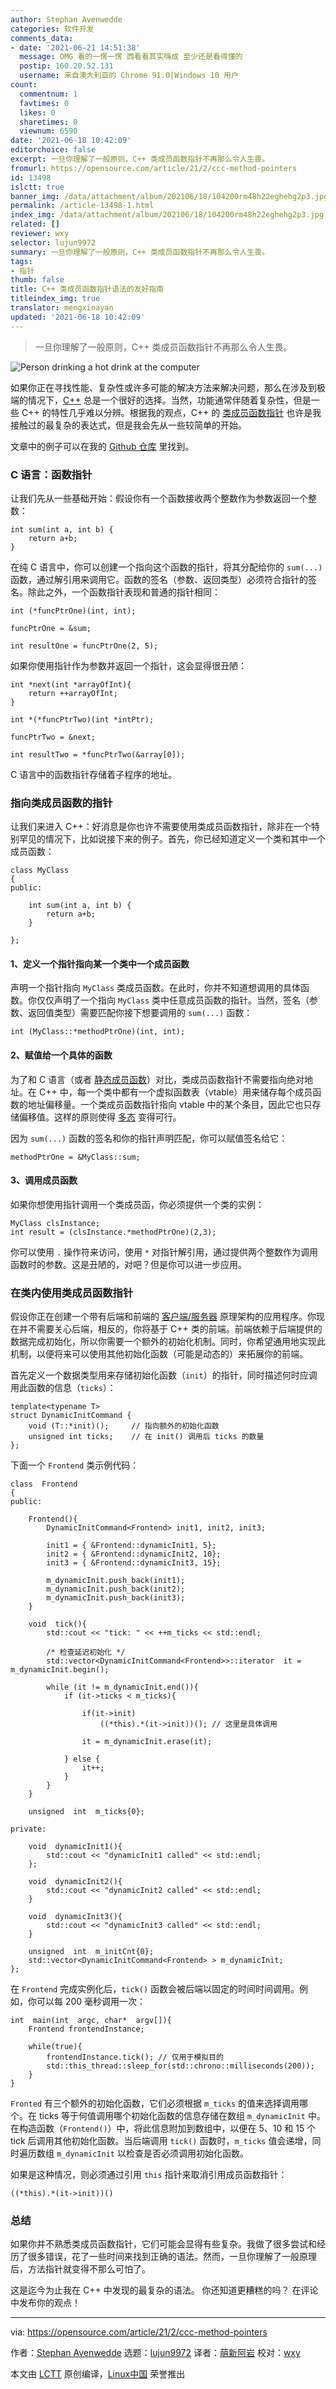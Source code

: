 ```yaml
---
author: Stephan Avenwedde
categories: 软件开发
comments_data:
- date: '2021-06-21 14:51:38'
  message: OMG 看的一愣一愣 西看看其实嗨成 至少还是看得懂的
  postip: 160.20.52.131
  username: 来自澳大利亚的 Chrome 91.0|Windows 10 用户
count:
  commentnum: 1
  favtimes: 0
  likes: 0
  sharetimes: 0
  viewnum: 6590
date: '2021-06-18 10:42:09'
editorchoice: false
excerpt: 一旦你理解了一般原则，C++ 类成员函数指针不再那么令人生畏。
fromurl: https://opensource.com/article/21/2/ccc-method-pointers
id: 13498
islctt: true
banner_img: /data/attachment/album/202106/18/104200rm48h22eghehg2p3.jpg
permalink: /article-13498-1.html
index_img: /data/attachment/album/202106/18/104200rm48h22eghehg2p3.jpg.thumb.jpg
related: []
reviewer: wxy
selector: lujun9972
summary: 一旦你理解了一般原则，C++ 类成员函数指针不再那么令人生畏。
tags:
- 指针
thumb: false
title: C++ 类成员函数指针语法的友好指南
titleindex_img: true
translator: mengxinayan
updated: '2021-06-18 10:42:09'
---
```



> 
> 一旦你理解了一般原则，C++ 类成员函数指针不再那么令人生畏。
> 
> 
> 


![](/data/attachment/album/202106/18/104200rm48h22eghehg2p3.jpg "Person drinking a hot drink at the computer")


如果你正在寻找性能、复杂性或许多可能的解决方法来解决问题，那么在涉及到极端的情况下，[C++](https://en.wikipedia.org/wiki/C++) 总是一个很好的选择。当然，功能通常伴随着复杂性，但是一些 C++ 的特性几乎难以分辨。根据我的观点，C++ 的 [类成员函数指针](https://en.wikipedia.org/wiki/Function_pointer#Method_pointers) 也许是我接触过的最复杂的表达式，但是我会先从一些较简单的开始。


文章中的例子可以在我的 [Github 仓库](https://github.com/hANSIc99/worst_possible_syntax) 里找到。


### C 语言：函数指针


让我们先从一些基础开始：假设你有一个函数接收两个整数作为参数返回一个整数：



```
int sum(int a, int b) {
    return a+b;
}

```

在纯 C 语言中，你可以创建一个指向这个函数的指针，将其分配给你的 `sum(...)` 函数，通过解引用来调用它。函数的签名（参数、返回类型）必须符合指针的签名。除此之外，一个函数指针表现和普通的指针相同：



```
int (*funcPtrOne)(int, int);

funcPtrOne = &sum;

int resultOne = funcPtrOne(2, 5);

```

如果你使用指针作为参数并返回一个指针，这会显得很丑陋：



```
int *next(int *arrayOfInt){
    return ++arrayOfInt;
}

int *(*funcPtrTwo)(int *intPtr);

funcPtrTwo = &next;

int resultTwo = *funcPtrTwo(&array[0]);

```

C 语言中的函数指针存储着子程序的地址。


### 指向类成员函数的指针


让我们来进入 C++：好消息是你也许不需要使用类成员函数指针，除非在一个特别罕见的情况下，比如说接下来的例子。首先，你已经知道定义一个类和其中一个成员函数：



```
class MyClass
{
public:

    int sum(int a, int b) {
        return a+b;
    }

};

```

#### 1、定义一个指针指向某一个类中一个成员函数


声明一个指针指向 `MyClass` 类成员函数。在此时，你并不知道想调用的具体函数。你仅仅声明了一个指向 `MyClass` 类中任意成员函数的指针。当然，签名（参数、返回值类型）需要匹配你接下想要调用的 `sum(...)` 函数：



```
int (MyClass::*methodPtrOne)(int, int);

```

#### 2、赋值给一个具体的函数


为了和 C 语言（或者 [静态成员函数](https://en.wikipedia.org/wiki/Static_(keyword)#Static_method)）对比，类成员函数指针不需要指向绝对地址。在 C++ 中，每一个类中都有一个虚拟函数表（vtable）用来储存每个成员函数的地址偏移量。一个类成员函数指针指向 vtable 中的某个条目，因此它也只存储偏移值。这样的原则使得 [多态](https://en.wikipedia.org/wiki/Dynamic_dispatch) 变得可行。


因为 `sum(...)` 函数的签名和你的指针声明匹配，你可以赋值签名给它：



```
methodPtrOne = &MyClass::sum;

```

#### 3、调用成员函数


如果你想使用指针调用一个类成员函，你必须提供一个类的实例：



```
MyClass clsInstance;
int result = (clsInstance.*methodPtrOne)(2,3);

```

你可以使用 `.` 操作符来访问，使用 `*` 对指针解引用，通过提供两个整数作为调用函数时的参数。这是丑陋的，对吧？但是你可以进一步应用。


### 在类内使用类成员函数指针


假设你正在创建一个带有后端和前端的 [客户端/服务器](https://en.wikipedia.org/wiki/Client%E2%80%93server_model) 原理架构的应用程序。你现在并不需要关心后端，相反的，你将基于 C++ 类的前端。前端依赖于后端提供的数据完成初始化，所以你需要一个额外的初始化机制。同时，你希望通用地实现此机制，以便将来可以使用其他初始化函数（可能是动态的）来拓展你的前端。


首先定义一个数据类型用来存储初始化函数（`init`）的指针，同时描述何时应调用此函数的信息（`ticks`）：



```
template<typename T>
struct DynamicInitCommand {
    void (T::*init)();     // 指向额外的初始化函数
    unsigned int ticks;    // 在 init() 调用后 ticks 的数量
};

```

下面一个 `Frontend` 类示例代码：



```
class  Frontend
{
public:

    Frontend(){
        DynamicInitCommand<Frontend> init1, init2, init3;

        init1 = { &Frontend::dynamicInit1, 5};
        init2 = { &Frontend::dynamicInit2, 10};
        init3 = { &Frontend::dynamicInit3, 15};

        m_dynamicInit.push_back(init1);
        m_dynamicInit.push_back(init2);
        m_dynamicInit.push_back(init3);
    }
   
    void  tick(){
        std::cout << "tick: " << ++m_ticks << std::endl;
       
        /* 检查延迟初始化 */
        std::vector<DynamicInitCommand<Frontend>>::iterator  it = m_dynamicInit.begin();

        while (it != m_dynamicInit.end()){
            if (it->ticks < m_ticks){
                 
                if(it->init)
                    ((*this).*(it->init))(); // 这里是具体调用

                it = m_dynamicInit.erase(it);

            } else {
                it++;
            }
        }
    }
   
    unsigned  int  m_ticks{0};
   
private:

    void  dynamicInit1(){
        std::cout << "dynamicInit1 called" << std::endl;
    };

    void  dynamicInit2(){
        std::cout << "dynamicInit2 called" << std::endl;
    }

    void  dynamicInit3(){
        std::cout << "dynamicInit3 called" << std::endl;
    }

    unsigned  int  m_initCnt{0};
    std::vector<DynamicInitCommand<Frontend> > m_dynamicInit;
};

```

在 `Frontend` 完成实例化后，`tick()` 函数会被后端以固定的时间时间调用。例如，你可以每 200 毫秒调用一次：



```
int  main(int  argc, char*  argv[]){
    Frontend frontendInstance;

    while(true){
        frontendInstance.tick(); // 仅用于模拟目的
        std::this_thread::sleep_for(std::chrono::milliseconds(200));
    }
}

```

`Fronted` 有三个额外的初始化函数，它们必须根据 `m_ticks` 的值来选择调用哪个。在 ticks 等于何值调用哪个初始化函数的信息存储在数组 `m_dynamicInit` 中。在构造函数（`Frontend()`）中，将此信息附加到数组中，以便在 5、10 和 15 个 tick 后调用其他初始化函数。当后端调用 `tick()` 函数时，`m_ticks` 值会递增，同时遍历数组 `m_dynamicInit` 以检查是否必须调用初始化函数。


如果是这种情况，则必须通过引用 `this` 指针来取消引用成员函数指针：



```
((*this).*(it->init))()

```

### 总结


如果你并不熟悉类成员函数指针，它们可能会显得有些复杂。我做了很多尝试和经历了很多错误，花了一些时间来找到正确的语法。然而，一旦你理解了一般原理后，方法指针就变得不那么可怕了。


这是迄今为止我在 C++ 中发现的最复杂的语法。 你还知道更糟糕的吗？ 在评论中发布你的观点！




---


via: <https://opensource.com/article/21/2/ccc-method-pointers>


作者：[Stephan Avenwedde](https://opensource.com/users/hansic99) 选题：[lujun9972](https://github.com/lujun9972) 译者：[萌新阿岩](https://github.com/mengxinayan) 校对：[wxy](https://github.com/wxy)


本文由 [LCTT](https://github.com/LCTT/TranslateProject) 原创编译，[Linux中国](https://linux.cn/) 荣誉推出